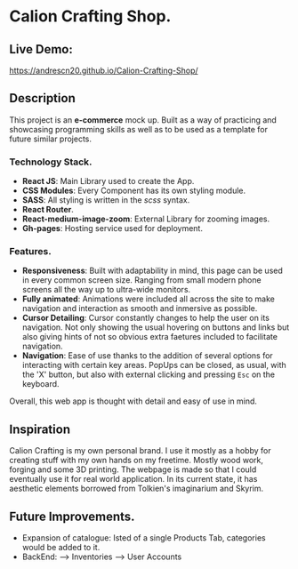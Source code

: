 
# Calion Crafting Shop. 
## Live Demo: 
https://andrescn20.github.io/Calion-Crafting-Shop/

## Description 

This project is an **e-commerce** mock up. Built as a way of practicing and showcasing programming skills as well as to be used as a template for future similar projects. 

### Technology Stack. 

- **React JS**: Main Library used to create the App. 
- **CSS Modules**: Every Component has its own styling module. 
- **SASS**: All styling is written in  the *scss* syntax.
- **React Router**. 
- **React-medium-image-zoom**: External Library for zooming images. 
- **Gh-pages**: Hosting service used for deployment. 

### Features. 

- **Responsiveness**: Built with adaptability in mind, this page can be used in every common screen size. Ranging from small modern phone screens all the way up to ultra-wide monitors. 
- **Fully animated**: Animations were included all across the site to make navigation and interaction as smooth and inmersive as possible. 
- **Cursor Detailing**: Cursor constantly changes to help the user on its navigation. Not only showing the usual hovering on buttons and links but also giving hints of not so obvious extra faetures included to facilitate navigation. 
- **Navigation**: Ease of use thanks to the addition of several options for interacting with certain key areas. PopUps can be closed, as usual, with the 'X' button, but also with external clicking and pressing `Esc` on the keyboard.  

Overall, this web app is thought with detail and easy of use in mind. 

## Inspiration

Calion Crafting is my own personal brand. I use it mostly as a hobby for creating stuff with my own hands on my freetime. Mostly wood work, forging and some 3D printing. The webpage is made so that I could eventually use it for real world application. In its current state, it has aesthetic elements borrowed from Tolkien's imaginarium and Skyrim. 

## Future Improvements.

- Expansion of catalogue: Isted of a single Products Tab, categories would be added to it.  
- BackEnd:
  --> Inventories
  --> User Accounts
  


